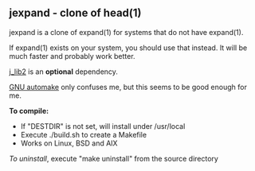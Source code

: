 ## jexpand - clone of head(1)

jexpand is a clone of expand(1) for systems that
do not have expand(1).

If expand(1) exists on your system, you should use that instead.
It will be much faster and probably work better.

[j\_lib2](https://github.com/jmcunx/j_lib2) is an **optional** dependency.

[GNU automake](https://en.wikipedia.org/wiki/Automake)
only confuses me, but this seems to be good enough for me.

**To compile:**
* If "DESTDIR" is not set, will install under /usr/local
* Execute ./build.sh to create a Makefile
* Works on Linux, BSD and AIX

_To uninstall_, execute
"make uninstall"
from the source directory
